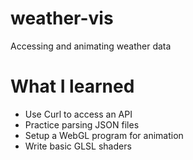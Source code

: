 # weather-vis
Accessing and animating weather data

# What I learned
- Use Curl to access an API 
- Practice parsing JSON files
- Setup a WebGL program for animation
- Write basic GLSL shaders
